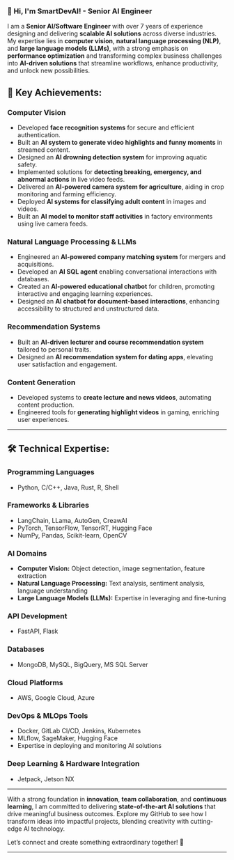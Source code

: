 ### 👋 Hi, I'm SmartDevAI! - Senior AI Engineer

I am a **Senior AI/Software Engineer** with over 7 years of experience designing and delivering **scalable AI solutions** across diverse industries. My expertise lies in **computer vision**, **natural language processing (NLP)**, and **large language models (LLMs)**, with a strong emphasis on **performance optimization** and transforming complex business challenges into **AI-driven solutions** that streamline workflows, enhance productivity, and unlock new possibilities.

## 🚀 Key Achievements:

### **Computer Vision**
- Developed **face recognition systems** for secure and efficient authentication.
- Built an **AI system to generate video highlights and funny moments** in streamed content.
- Designed an **AI drowning detection system** for improving aquatic safety.
- Implemented solutions for **detecting breaking, emergency, and abnormal actions** in live video feeds.
- Delivered an **AI-powered camera system for agriculture**, aiding in crop monitoring and farming efficiency.
- Deployed **AI systems for classifying adult content** in images and videos.
- Built an **AI model to monitor staff activities** in factory environments using live camera feeds.

### **Natural Language Processing & LLMs**
- Engineered an **AI-powered company matching system** for mergers and acquisitions.
- Developed an **AI SQL agent** enabling conversational interactions with databases.
- Created an **AI-powered educational chatbot** for children, promoting interactive and engaging learning experiences.
- Designed an **AI chatbot for document-based interactions**, enhancing accessibility to structured and unstructured data.

### **Recommendation Systems**
- Built an **AI-driven lecturer and course recommendation system** tailored to personal traits.
- Designed an **AI recommendation system for dating apps**, elevating user satisfaction and engagement.

### **Content Generation**
- Developed systems to **create lecture and news videos**, automating content production.
- Engineered tools for **generating highlight videos** in gaming, enriching user experiences.

---

## 🛠️ Technical Expertise:

### **Programming Languages**
- Python, C/C++, Java, Rust, R, Shell

### **Frameworks & Libraries**
- LangChain, LLama, AutoGen, CreawAI
- PyTorch, TensorFlow, TensorRT, Hugging Face
- NumPy, Pandas, Scikit-learn, OpenCV

### **AI Domains**
- **Computer Vision:** Object detection, image segmentation, feature extraction
- **Natural Language Processing:** Text analysis, sentiment analysis, language understanding
- **Large Language Models (LLMs):** Expertise in leveraging and fine-tuning

### **API Development**
- FastAPI, Flask

### **Databases**
- MongoDB, MySQL, BigQuery, MS SQL Server

### **Cloud Platforms**
- AWS, Google Cloud, Azure

### **DevOps & MLOps Tools**
- Docker, GitLab CI/CD, Jenkins, Kubernetes
- MLflow, SageMaker, Hugging Face
- Expertise in deploying and monitoring AI solutions

### **Deep Learning & Hardware Integration**
- Jetpack, Jetson NX

---

With a strong foundation in **innovation**, **team collaboration**, and **continuous learning**, I am committed to delivering **state-of-the-art AI solutions** that drive meaningful business outcomes. Explore my GitHub to see how I transform ideas into impactful projects, blending creativity with cutting-edge AI technology.

Let’s connect and create something extraordinary together! 🌟

---
